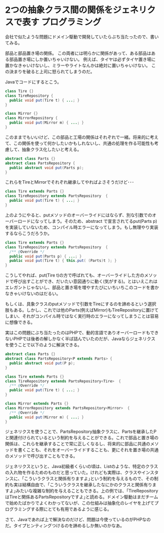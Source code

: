 2つの抽象クラス間の関係をジェネリクスで表す
プログラミング
=====
会社で似たような問題にドメイン駆動で開発していたらぶち当たったので、書いてみる。

部品と部品置き場の関係。
この両者には明らかに関係があって、ある部品はある部品置き場にしか置いちゃいけない。
例えば、タイヤは必ずタイヤ置き場に置かなきゃいけないし、ミラーやライトなんかは絶対に置いちゃいけない。
この決まりを破ると上司に怒られてしまうのだ。

<!-- more -->

Javaでコードにするとこう。
```java
class Tire {}
class TireRepository {
  public void put(Tire t) { ...; }
}

class Mirror {}
class MirrorRepository {
  public void put(Mirror m) { ...; }
}
```

このままでもいいけど、この部品と工場の関係はそれぞれで一緒。将来的に考えて、この関係を使って何かしたいかもしれないし、共通の処理を作る可能性も考慮して、抽象クラス化したいと考える。

```java
abstract class Parts {}
abstract class PartsRepository {
  public abstract void put(Parts p);
}
```

これらをTireとMirrorでそれぞれ継承してやればよさそうだけど･･･
```java
class Tire extends Parts {}
class TireRepository extends PartsRepository  {
  public void put(Tire t) { ...; }
}
```

上のようにやると、putメソッドのオーバーライドにはならず、別な引数でのオーバーロードになってしまう。そのため、abstract で宣言されてるput(Parts p)を実装していないため、コンパイル時エラーになってしまう。もし無理やり実装するならこうだろうか。

```java
class Tire extends Parts {}
class TireRepository extends PartsRepository  {
  /** @Override */
  public void put(Parts p) { ...; }
  public void put(Tire t) { this.put( (Parts)t ); }
}
```

こうしてやれば、put(Tire t)の方で呼ばれても、オーバーライドした方のメソッドで呼び出すことができ、だいたい意図通りに動く(気がする)。とはいえこれはエレガントじゃないし、部品と置き場を増やすたびにいちいちこのコードを書かなきゃいけないのはだるい。

もしくは、具象クラスのputメソッドで引数をTireにするのを諦めるという選択肢もある。しかし、これでは他のParts(例えばMirror)もTireRepositoryに置けてしまい、それがコンパイル時ではなく実行時のエラーになってしまうことは容易に想像できる。

実はこの問題にぶち当たったのはPHPで、動的言語でありオーバーロードもできないPHPでは後者の解しかなく半ば詰んでいたのだが、Javaならジェネリクスを使うことで以下のように解決できる。

```java
abstract class Parts {}
abstract class PartsRepository<P extends Parts> {
  public abstract void put(P p);
}

class Tire extends Parts {}
class TireRepository extends PartsRepository<Tire>  {
  /** @Override */
  public void put(Tire t) { ...; }
}

class Mirror extends Parts {}
class MirrorRepository extends PartsRepository<Mirror>  {
  /** @Override */
  public void put(Mirror m) { ...; }
}
```

ジェネリクスを使うことで、PartsRepository抽象クラスに、Partsを継承したPと関連付けられているという制約を与えることができる。これで部品と置き場の関係は、これらを継承することで常に正しくなるし、将来的に部品に共通のメソッドを書くことも、それをオーバーライドすることも、更にそれを置き場の共通のメソッドで呼び出すこともできる。

ジェネリクスというと、Java初級者くらいの頃は、List<T>のような、特定のクラスの入れ物を作るためのものだと思っていた。けれども実際は、クラスやインスタンスに、｢こういうクラスと関係有りますよ｣という制約を与えるもので、その制約も実は結構自由で、｢こういうクラスを継承したなにかのクラスと関係有りますよ｣みたいな複雑な制約を与えることもできる。上の例では、｢TireRepositoryはTireと関係あるPartsRepositoryですよ｣と読める。ドメイン駆動はまだチームで始めたばかりでよくわかってないが、この仕組みは抽象化のレイヤを上げてプログラミングする際にとても有用であるように感じる。

さて、Javaであれば上で解決なのだけど、問題は今使っているのがPHPなのだ。タイプヒンティングつけるのを諦めるしか無いのかなあ。

